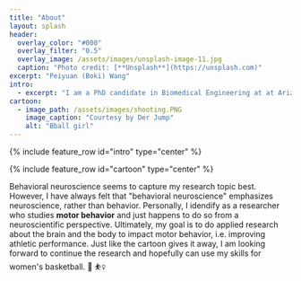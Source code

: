 ```yaml
---
title: "About"
layout: splash
header:
  overlay_color: "#000"
  overlay_filter: "0.5"
  overlay_image: /assets/images/unsplash-image-11.jpg
  caption: "Photo credit: [**Unsplash**](https://unsplash.com)"
excerpt: "Peiyuan (Boki) Wang"
intro: 
  - excerpt: "I am a PhD candidate in Biomedical Engineering at at Arizona State University. I work with the amazing [Dr. Schaefer](https://scholar.google.com/citations?user=gD8I6EYAAAAJ&hl=en) at the [Motor Rehabilitation and Learning Laboratory](http://www.mrllab.org/). My dissertation work studies the feasibility of using neuromodulation techniques to modulate motor learning and performance."
cartoon:
  - image_path: /assets/images/shooting.PNG
    image_caption: "Courtesy by Der Jump"
    alt: "Bball girl"
---
```


{% include feature_row id="intro" type="center" %}

{% include feature_row id="cartoon" type="center" %}


Behavioral neuroscience seems to capture my research topic best. However, I have always felt that "behavioral neuroscience" emphasizes neuroscience, rather than behavior. Personally, I idendify as a researcher who studies <b>motor behavior</b> and just happens to do so from a neuroscientific perspective. Ultimately, my goal is to do applied research about the brain and the body to impact motor behavior, i.e. improving athletic performance. Just like the cartoon gives it away, I am looking forward to continue the research and hopefully can use my skills for women's basketball. :basketball: :basketball_woman:


